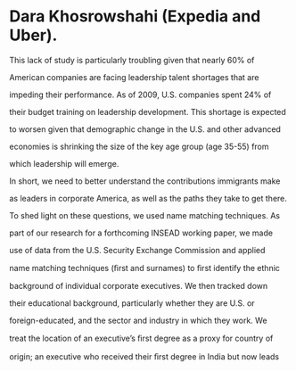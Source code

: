 # Dara Khosrowshahi (Expedia and Uber).

This lack of study is particularly troubling given that nearly 60% of

American companies are facing leadership talent shortages that are

impeding their performance. As of 2009, U.S. companies spent 24% of

their budget training on leadership development. This shortage is expected

to worsen given that demographic change in the U.S. and other advanced

economies is shrinking the size of the key age group (age 35-55) from

which leadership will emerge.

In short, we need to better understand the contributions immigrants make

as leaders in corporate America, as well as the paths they take to get there.

To shed light on these questions, we used name matching techniques. As

part of our research for a forthcoming INSEAD working paper, we made

use of data from the U.S. Security Exchange Commission and applied

name matching techniques (ﬁrst and surnames) to ﬁrst identify the ethnic

background of individual corporate executives. We then tracked down

their educational background, particularly whether they are U.S. or

foreign-educated, and the sector and industry in which they work. We

treat the location of an executive’s ﬁrst degree as a proxy for country of

origin; an executive who received their ﬁrst degree in India but now leads